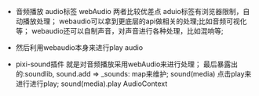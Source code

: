 - 音频播放
    audio标签
    webAudio
        两者比较优差点
            aduio标签有浏览器限制，自动播放处理；
            webaudio可以拿到更底层的api做相关的处理;比如音频可视化等；
            webaudio还可以自制声音，对声音进行各种处理，比如混响等;

- 然后利用webaudio本身来进行play audio

- pixi-sound插件
    就是对音频播放采用webAudio来进行处理；
    最后暴露出的:soundlib, 
        sound.add =>  _sounds: map来维护; sound(media)
        点击play来进行进行play; sound(media).play
    AudioContext
    
